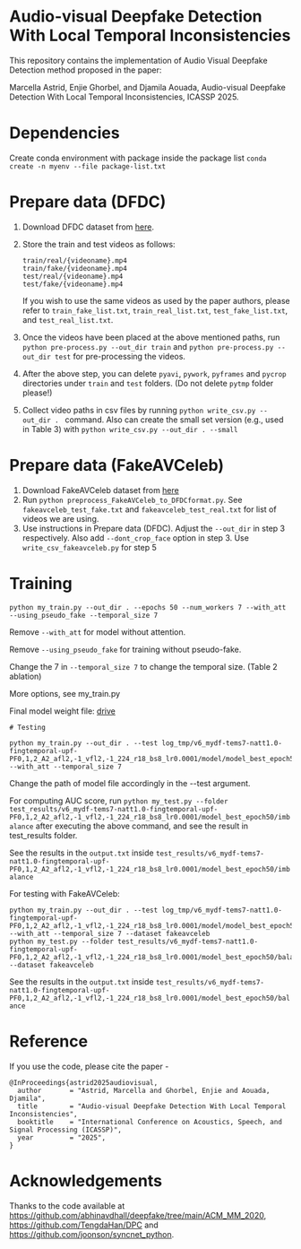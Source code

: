 # Audio-visual Deepfake Detection With Local Temporal Inconsistencies
This repository contains the implementation of Audio Visual Deepfake Detection method proposed in the paper:  
  
Marcella Astrid, Enjie Ghorbel, and Djamila Aouada, Audio-visual Deepfake Detection With Local Temporal Inconsistencies, ICASSP 2025.  
<!---Links: [[PDF]](https://arxiv.org/pdf/2501.08137)-->

# Dependencies
Create conda environment with package inside the package list `conda create -n myenv --file package-list.txt`
  
# Prepare data (DFDC)
1) Download DFDC dataset from [here](https://www.kaggle.com/c/deepfake-detection-challenge/data). 
  
2) Store the train and test videos as follows:  

   ```
   train/real/{videoname}.mp4  
   train/fake/{videoname}.mp4  
   test/real/{videoname}.mp4  
   test/fake/{videoname}.mp4
   ```
  
   If you wish to use the same videos as used by the paper authors, please refer to `train_fake_list.txt`,  `train_real_list.txt`,  `test_fake_list.txt`, and `test_real_list.txt`. 
  
3) Once the videos have been placed at the above mentioned paths, run `python pre-process.py --out_dir train` and `python pre-process.py --out_dir test` for pre-processing the videos.  
  
4) After the above step, you can delete `pyavi`, `pywork`, `pyframes` and `pycrop` directories under `train` and `test` folders. (Do not delete `pytmp` folder please!)  
  
5) Collect video paths in csv files by running `python write_csv.py --out_dir . ` command. Also can create the small set version (e.g., used in Table 3) with `python write_csv.py --out_dir . --small`  

# Prepare data (FakeAVCeleb)
1) Download FakeAVCeleb dataset from [here](https://github.com/DASH-Lab/FakeAVCeleb/blob/main/dataset/README.md)
2) Run `python preprocess_FakeAVCeleb_to_DFDCformat.py`. See `fakeavceleb_test_fake.txt` and `fakeavceleb_test_real.txt` for list of videos we are using.
3) Use instructions in Prepare data (DFDC). Adjust the `--out_dir` in step 3 respectively. Also add `--dont_crop_face` option in step 3. Use `write_csv_fakeavceleb.py` for step 5

# Training
```
python my_train.py --out_dir . --epochs 50 --num_workers 7 --with_att --using_pseudo_fake --temporal_size 7 
```
Remove `--with_att` for model without attention.

Remove `--using_pseudo_fake` for training without pseudo-fake.

Change the 7 in `--temporal_size 7` to change the temporal size. (Table 2 ablation)

More options, see my_train.py

Final model weight file: [drive](https://drive.google.com/drive/folders/1ahHa749xcir7wP10Uu3TWcDWMVtAWN6P?usp=sharing)

```
# Testing

python my_train.py --out_dir . --test log_tmp/v6_mydf-tems7-natt1.0-fingtemporal-upf-PF0,1,2_A2_afl2,-1_vfl2,-1_224_r18_bs8_lr0.0001/model/model_best_epoch50.pth.tar --with_att --temporal_size 7
```
Change the path of model file accordingly in the --test argument.  
  
For computing AUC score, run `python my_test.py --folder test_results/v6_mydf-tems7-natt1.0-fingtemporal-upf-PF0,1,2_A2_afl2,-1_vfl2,-1_224_r18_bs8_lr0.0001/model_best_epoch50/imbalance` after executing the above command, and see the result in test_results folder. 

See the results in the `output.txt` inside `test_results/v6_mydf-tems7-natt1.0-fingtemporal-upf-PF0,1,2_A2_afl2,-1_vfl2,-1_224_r18_bs8_lr0.0001/model_best_epoch50/imbalance`
  
For testing with FakeAVCeleb:

```
python my_train.py --out_dir . --test log_tmp/v6_mydf-tems7-natt1.0-fingtemporal-upf-PF0,1,2_A2_afl2,-1_vfl2,-1_224_r18_bs8_lr0.0001/model/model_best_epoch50.pth.tar --with_att --temporal_size 7 --dataset fakeavceleb
python my_test.py --folder test_results/v6_mydf-tems7-natt1.0-fingtemporal-upf-PF0,1,2_A2_afl2,-1_vfl2,-1_224_r18_bs8_lr0.0001/model_best_epoch50/balance --dataset fakeavceleb
```
See the results in the `output.txt` inside `test_results/v6_mydf-tems7-natt1.0-fingtemporal-upf-PF0,1,2_A2_afl2,-1_vfl2,-1_224_r18_bs8_lr0.0001/model_best_epoch50/balance`

# Reference
If you use the code, please cite the paper -
```
@InProceedings{astrid2025audiovisual,
  author       = "Astrid, Marcella and Ghorbel, Enjie and Aouada, Djamila",
  title        = "Audio-visual Deepfake Detection With Local Temporal Inconsistencies",
  booktitle    = "International Conference on Acoustics, Speech, and Signal Processing (ICASSP)",
  year         = "2025",
}
```
# Acknowledgements
Thanks to the code available at https://github.com/abhinavdhall/deepfake/tree/main/ACM_MM_2020, https://github.com/TengdaHan/DPC and https://github.com/joonson/syncnet_python.  
  

